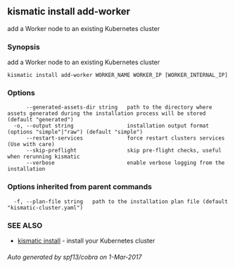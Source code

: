 ## kismatic install add-worker

add a Worker node to an existing Kubernetes cluster

### Synopsis


add a Worker node to an existing Kubernetes cluster

```
kismatic install add-worker WORKER_NAME WORKER_IP [WORKER_INTERNAL_IP]
```

### Options

```
      --generated-assets-dir string   path to the directory where assets generated during the installation process will be stored (default "generated")
  -o, --output string                 installation output format (options "simple"|"raw") (default "simple")
      --restart-services              force restart clusters services (Use with care)
      --skip-preflight                skip pre-flight checks, useful when rerunning kismatic
      --verbose                       enable verbose logging from the installation
```

### Options inherited from parent commands

```
  -f, --plan-file string   path to the installation plan file (default "kismatic-cluster.yaml")
```

### SEE ALSO
* [kismatic install](kismatic_install.md)	 - install your Kubernetes cluster

###### Auto generated by spf13/cobra on 1-Mar-2017
